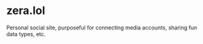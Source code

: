 # zera.lol
Personal social site, purposeful for connecting media accounts, sharing fun data types, etc. 
